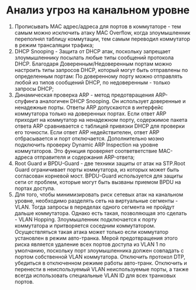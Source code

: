 # Анализ угроз на канальном уровне
1) Прописывать MAC адрес/адреса для портов в коммутаторе - тем самым можно исключить атаку MAC Overflow, когда злоумышленник переполнял таблицу коммутации, тем самым переводил коммутатор в режим трансаляции трафика;
2) DHCP Snooping - Защита от DHCP атак, поскольку запрещает злоумышленнику посылать любые типы сообщений протокола DHCP. Благодаря Доверенным/Недоверенным портам можно настроить типы запросов DHCP, который могут быть отправлены по определенным портам:
По доверенному порту можно отправлять любой из типов сообщений DHCP, по недоверенным - только запросы DHCP;
4) Динамическая проверка ARP - метод предотвращения ARP-спуфинга аналогичен DHCP Snooping. Он использует доверенные и ненадежные порты. Ответы ARP допускаются в интерфейс коммутатора только на доверенных портах. Если ответ ARP приходит на коммутатор на ненадежном порту, содержимое пакета ответа ARP сравнивается с таблицей привязки DHCP для проверки его точности. Если ответ ARP недействителен, ответ ARP отбрасывается и порт отключается. Дополнительно моэно подключить проверку Dynamic ARP Inspection на уровне коммутаторов. Это функция проверяет соответветствие MAC-адреса отправителя и содержания ARP-ответа;
5) Root Guard и BPDU-Guard - две техники защиты от атак на STP.Root Guard ограничивает порты коммутатора, из которых может быть согласован корневой мост. BPDU-Guard используется для защиты сети от проблем, которые могут быть вызваны приемом BPDU на портах доступа.
6) Для того, чтобы минимизировать риск сетевых атак на канальном уровне, необходимо разделять сеть на виртуальные сегменты - VLAN. Тогда запросы в переделах одного сегмента не пройдут дальше коммутатора. Однако есть такая, позволяющая это сделать - VLAN Hopping. Злоумышленник подключается к порту коммутатора и притворяется соседним коммутатором. Осуществляться такая атака может только если коммутатор установлен в режим авто-транка. Мерой предотвращения этого риска является удаление всех портов доступа из VLAN 1 по умолчанию, поскольку порт злоумышленника должен совпадать с портом собственной VLAN коммутатора. Отключить протокол DTP, убедиться в отключенном режиме работы авто-транк. Отключить и перенести в неиспользуемый VLAN неиспользуемые порты, а также всегда использовать специальные VLAN ID для всех транковых портов.
